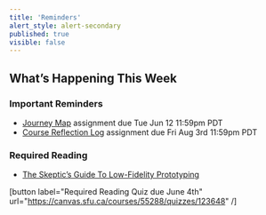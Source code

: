 ```yaml
---
title: 'Reminders'
alert_style: alert-secondary
published: true
visible: false
---
```


## What’s Happening This Week

### Important Reminders
* [Journey Map](https://canvas.sfu.ca/courses/55288/assignments) assignment due Tue Jun 12 11:59pm PDT
* [Course Reflection Log](https://canvas.sfu.ca/courses/55288/assignments) assignment due Fri Aug 3rd 11:59pm PDT

### Required Reading
* [The Skeptic’s Guide To Low-Fidelity Prototyping](https://www.smashingmagazine.com/2014/10/the-skeptics-guide-to-low-fidelity-prototyping/)

[button label="Required Reading Quiz due June 4th" url="https://canvas.sfu.ca/courses/55288/quizzes/123648" /]
